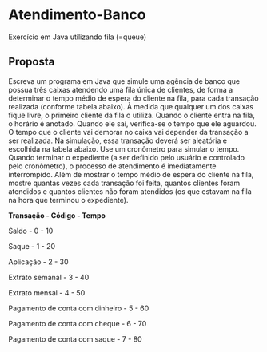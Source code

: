 # Atendimento-Banco
Exercício em Java utilizando fila (=queue)

## Proposta

Escreva um programa em Java que simule uma agência de banco que possua três caixas atendendo
uma fila única de clientes, de forma a determinar o tempo médio de espera do cliente na fila, para
cada transação realizada (conforme tabela abaixo). À medida que qualquer um dos caixas fique livre,
o primeiro cliente da fila o utiliza. Quando o cliente entra na fila, o horário é anotado. Quando ele
sai, verifica-se o tempo que ele aguardou. O tempo que o cliente vai demorar no caixa vai depender
da transação a ser realizada. Na simulação, essa transação deverá ser aleatória e escolhida na tabela
abaixo. Use um cronômetro para simular o tempo. Quando terminar o expediente (a ser definido
pelo usuário e controlado pelo cronômetro), o processo de atendimento é imediatamente
interrompido. Além de mostrar o tempo médio de espera do cliente na fila, mostre quantas vezes
cada transação foi feita, quantos clientes foram atendidos e quantos clientes não foram atendidos
(os que estavam na fila na hora que terminou o expediente).

<b>Transação - Código - Tempo</b>

Saldo -  0 - 10

Saque - 1 -  20

Aplicação - 2 - 30

Extrato semanal - 3 - 40

Extrato mensal - 4 - 50

Pagamento de conta com dinheiro - 5 - 60

Pagamento de conta com cheque - 6 - 70

Pagamento de conta com saque - 7 - 80
